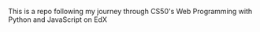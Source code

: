 This is a repo following my journey through CS50's Web Programming with Python and JavaScript on EdX
